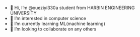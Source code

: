 - 👋 Hi, I’m @xueziyi330a student from HARBIN ENGINEERING UNIVERSITY
- 👀 I’m interested in computer science
- 🌱 I’m currently learning ML(machine learning)
- 💞️ I’m looking to collaborate on any others



<!---
xueziyi330/xueziyi330 is a ✨ special ✨ repository because its `README.md` (this file) appears on your GitHub profile.
You can click the Preview link to take a look at your changes.
--->
